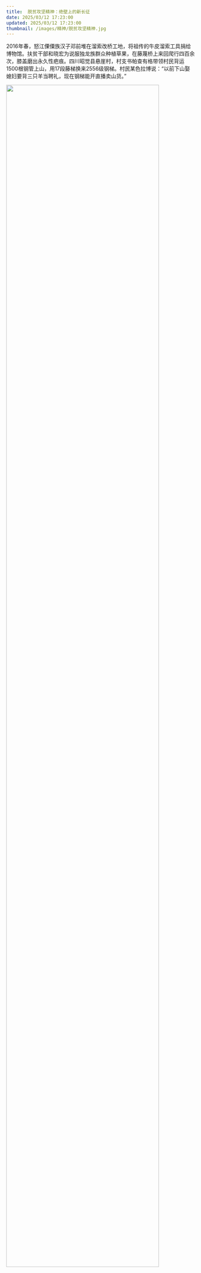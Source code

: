 ```yaml
---
title:  脱贫攻坚精神：绝壁上的新长征
date: 2025/03/12 17:23:00
updated: 2025/03/12 17:23:00
thumbnail: /images/精神/脱贫攻坚精神.jpg
---
```


2016年春，怒江傈僳族汉子邓前堆在溜索改桥工地，将祖传的牛皮溜索工具捐给博物馆。扶贫干部和晓宏为说服独龙族群众种植草果，在藤蔑桥上来回爬行四百余次，膝盖磨出永久性疤痕。四川昭觉县悬崖村，村支书帕查有格带领村民背运1500根钢管上山，用17段藤梯换来2556级钢梯。村民某色拉博说：“以前下山娶媳妇要背三只羊当聘礼，现在钢梯能开直播卖山货。”

<img src="/images/精神/脱贫攻坚精神.jpg" height="90%" width="90%">
